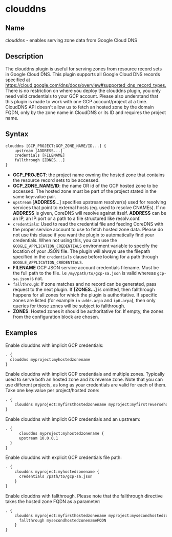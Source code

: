 # clouddns

## Name

*clouddns* - enables serving zone data from Google Cloud DNS

## Description

The clouddns plugin is useful for serving zones from resource record sets in Google Cloud DNS. This plugin
supports all Google Cloud DNS records specified at <https://cloud.google.com/dns/docs/overview#supported_dns_record_types.>
There is no restriction on where you deploy the clouddns plugin, you only need valid credentials to your GCP account.
Please also understand that this plugin is made to work with one GCP account/project at a time.
CloudDNS API doesn't allow us to fetch an hosted zone by the domain FQDN, only by the zone name in CloudDNS or its ID and requires the project name.

## Syntax

~~~ txt
clouddns [GCP_PROJECT:GCP_ZONE_NAME/ID...] {
    upstream [ADDRESS...]
    credentials [FILENAME]
    fallthrough [ZONES...]
}
~~~

* **GCP_PROJECT**: the project name owning the hosted zone that contains the resource record sets to be accessed.
* **GCP_ZONE_NAME/ID**: the name OR id of the GCP hosted zone to be accessed. The hosted zone must be part of the project stated in the same key:value pair.
* `upstream` [**ADDRESS**...] specifies upstream resolver(s) used for resolving services that point
  to external hosts (eg. used to resolve CNAMEs). If no **ADDRESS** is given, CoreDNS will resolve
  against itself. **ADDRESS** can be an IP, an IP:port or a path to a file structured like
  resolv.conf.
* `credentials`: Used to read the credential file and feeding CoreDNS with the proper service account to use to fetch hosted zone data. Please do not use this clause if you want the plugin to automatically find your credentials. When not using this, you can use the `GOOGLE_APPLICATION_CREDENTIALS` environment variable to specify the location of your JSON file. The plugin will always use the filepath specified in the `credentials` clause before looking for a path through `GOOGLE_APPLICATION_CREDENTIALS`.
* **FILENAME** GCP JSON service account credentials filename. Must be the full path to the file. i.e `/my/path/to/gcp-sa.json` is valid whereas `gcp-sa.json` is not.
* `fallthrough`: If zone matches and no record can be generated, pass request to the next plugin.
  If **[ZONES...]** is omitted, then fallthrough happens for all zones for which the plugin
  is authoritative. If specific zones are listed (for example `in-addr.arpa` and `ip6.arpa`), then only
  queries for those zones will be subject to fallthrough.
* **ZONES**: Hosted zones it should be authoritative for. If empty, the zones from the configuration block are chosen.

## Examples

Enable clouddns with implicit GCP credentials:

~~~ txt
. {
  clouddns myproject:myhostedzonename
}
~~~

Enable clouddns with implicit GCP credentials and multiple zones.
Typically used to serve both an hosted zone and its reverse zone.
Note that you can use different projects,
as long as your credentials are valid for each of them. Take one key:value per project/hosted zone:

~~~ txt
. {
    clouddns myproject:myfirsthostedzonename myproject:myfirstreversehostedzonename myproject:mysecondhostedzonename
}
~~~

Enable clouddns with implicit GCP credentials and an upstream:

~~~ txt
. {
      clouddns myproject:myhostedzonename {
      upstream 10.0.0.1
  }
}
~~~

Enable clouddns with explicit GCP credentials file path:

~~~ txt
. {
    clouddns myproject:myhostedzonename {
      credentials /path/to/gcp-sa.json
    }
}
~~~

Enable clouddns with fallthrough. Please note that the fallthrough directive takes the hosted zone FQDN as a parameter:

~~~ txt
. {
    clouddns myproject:myfirsthostedzonename myproject:mysecondhostedzonename {
      fallthrough mysecondhostedzonenameFQDN
    }
}
~~~